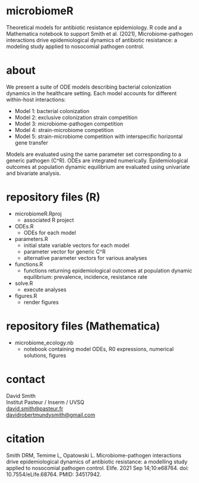 # microbiomeR
Theoretical models for antibiotic resistance epidemiology. R code and a Mathematica notebook to support Smith et al. (2021), Microbiome-pathogen interactions drive epidemiological dynamics of antibiotic resistance: a modeling study applied to nosocomial pathogen control.

# about
We present a suite of ODE models describing bacterial colonization dynamics in the healthcare setting. Each model accounts for different within-host interactions:
* Model 1: bacterial colonization
* Model 2: exclusive colonization strain competition
* Model 3: microbiome-pathogen competition
* Model 4: strain-microbiome competition
* Model 5: strain-microbiome competition with interspecific horizontal gene transfer

Models are evaluated using the same parameter set corresponding to a generic pathogen (C^R). ODEs are integrated numerically. Epidemiological outcomes at population dynamic equilibrium are evaluated using univariate and bivariate analysis. 

# repository files (R)
* microbiomeR.Rproj
  * associated R project
* ODEs.R
  * ODEs for each model
* parameters.R
  * initial state variable vectors for each model
  * parameter vector for generic C^R
  * alternative parameter vectors for various analyses
* functions.R
  * functions returning epidemiological outcomes at population dynamic equilibrium: prevalence, incidence, resistance rate
* solve.R
  * execute analyses
* figures.R
  * render figures 

# repository files (Mathematica)
* microbiome_ecology.nb
  * notebook containing model ODEs, R0 expressions, numerical solutions,  figures

# contact
David Smith \
Institut Pasteur / Inserm / UVSQ \
david.smith@pasteur.fr \
davidrobertmundysmith@gmail.com

# citation
Smith DRM, Temime L, Opatowski L. Microbiome-pathogen interactions drive epidemiological dynamics of antibiotic resistance: a modelling study applied to nosocomial pathogen control. Elife. 2021 Sep 14;10:e68764. doi: 10.7554/eLife.68764. PMID: 34517942.
